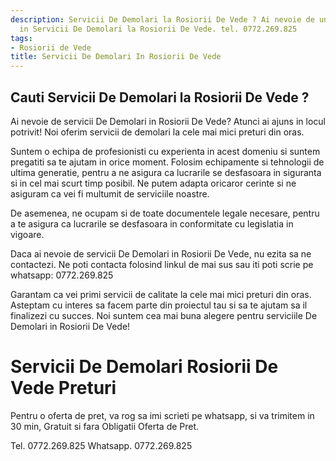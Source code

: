 ```yaml
---
description: Servicii De Demolari la Rosiorii De Vede ? Ai nevoie de un profesionist
  in Servicii De Demolari la Rosiorii De Vede. tel. 0772.269.825
tags:
- Rosiorii de Vede
title: Servicii De Demolari In Rosiorii De Vede
---
```



## Cauti Servicii De Demolari la Rosiorii De Vede ?

Ai nevoie de servicii De Demolari in Rosiorii De Vede? Atunci ai ajuns in locul potrivit! 
Noi oferim servicii de demolari la cele mai mici preturi din oras. 

Suntem o echipa de profesionisti cu experienta in acest domeniu si suntem pregatiti sa te ajutam in orice moment. 
Folosim echipamente si tehnologii de ultima generatie, pentru a ne asigura ca lucrarile se desfasoara in siguranta si in cel mai scurt timp posibil. 
Ne putem adapta oricaror cerinte si ne asiguram ca vei fi multumit de serviciile noastre. 

De asemenea, ne ocupam si de toate documentele legale necesare, pentru a te asigura ca lucrarile se desfasoara in conformitate cu legislatia in vigoare. 

Daca ai nevoie de servicii De Demolari in Rosiorii De Vede, nu ezita sa ne contactezi. 
Ne poti contacta folosind linkul de mai sus sau iti poti scrie pe whatsapp: 0772.269.825 

Garantam ca vei primi servicii de calitate la cele mai mici preturi din oras. 
Asteptam cu interes sa facem parte din proiectul tau si sa te ajutam sa il finalizezi cu succes. 
Noi suntem cea mai buna alegere pentru serviciile De Demolari in Rosiorii De Vede!

# Servicii De Demolari Rosiorii De Vede Preturi
Pentru o oferta de pret, va rog sa imi scrieti pe whatsapp, si va trimitem in 30 min, Gratuit si fara Obligatii Oferta de Pret.

Tel. 0772.269.825
Whatsapp. 0772.269.825